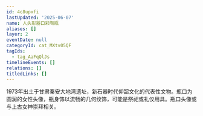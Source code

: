 ```yaml
---
id: 4c8upxfi
lastUpdated: '2025-06-07'
name: 人头形器口彩陶瓶
aliases: []
layer: 2
eventDate: null
categoryId: cat_MXtv05QF
tagIds:
  - tag_AaFqQlJs
timelineEvents: []
relations: []
titledLinks: []
---
```

1973年出土于甘肃秦安大地湾遗址，新石器时代仰韶文化的代表性文物。瓶口为圆润的女性头像，瓶身饰以流畅的几何纹饰，可能是祭祀或礼仪用具。瓶口头像或与上古女神崇拜相关。
